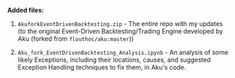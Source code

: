 **Added files:** 

1. `AkuforkEventDrivenBacktesting.zip` - The entire repo with my updates (to the original Event-Driven Backtesting/Trading Engine developed by Aku (forked from `flouthoc/aku:master`))
   
2. `Aku_fork_EventDrivenBacktesting_Analysis.ipynb` - An analysis of some likely Exceptions, including their locations, causes, and suggested Exception Handling techniques to fix them, in Aku's code.

